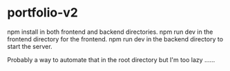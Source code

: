 # portfolio-v2

npm install in both frontend and backend directories.
npm run dev in the frontend directory for the frontend.
npm run dev in the backend directory to start the server.

Probably a way to automate that in the root directory but I'm too lazy ......